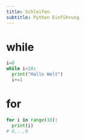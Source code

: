 ```yaml
---
title: Schleifen
subtitle: Python Einführung
---
```




# while

```python
i=0
while i<10:
  print("Hallo Welt")
  i+=1
```



# for

```python
for i in range(10):
  print(i)
# 0,..,9
```

